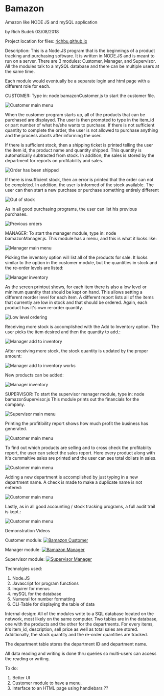 # Bamazon
Amazon like NODE JS and mySQL application

by Rich Budek 03/08/2018

Project location for files:  [richbu.github.io](https://github.com/RichBu/Bamazon-NodeJS)

Description:
This is a Node.JS program that is the beginnings of a product tracking and purchasing software.
It is written in NODE.JS and is meant to run on a server. There are 3 modules:
Customer, Manager, and Supervisor. All the modules talk to a mySQL database and there can
be multiple users at the same time.

Each module would eventually be a separate login and html page with a different role for each.

CUSTOMER:
Type in: node bamazonCustomer.js to start the customer file.

![Customer main menu](/assets/images/screen_caps/Cust_Main_01.png)

When the customer program starts up, all of the products that can be purchased are displayed.
The user is then prompted to type in the item_id or part number of what he/she wants to
purchase.  If there is not sufficient quantity to complete the order, the user is not allowed
to purchase anything and the process aborts after informing the user.

If there is sufficient stock, then a shipping ticket is printed telling the user the item id, the
product name and quantity shipped. This quantity is automatically subtracted from stock.
In addition, the sales is stored by the department for reports on profitability and sales.

![Order has been shipped](/assets/images/screen_caps/Cust_Buy_01.png)

If there is insufficient stock, then an error is printed that the order can not be completed.
In addition, the user is informed of the stock available. The user can then start a new
purchase or purchase something entirely different

![Out of stock](/assets/images/screen_caps/Cust_Buy_OutOfStock_01.png)

As in all good purchasing programs, the user can list his previous purchases.

![Previous orders](/assets/images/screen_caps/Cust_ListPrevOrd_01.png)


MANAGER:
To start the manager module, type in:  node bamazonManager.js.  This module has a menu, and
this is what it looks like:

![Manager main menu](/assets/images/screen_caps/Manag_Main_01.png)

Picking the inventory option will list all of the products for sale. It looks similar to the option
in the customer module, but the quantities in stock and the re-order levels are listed:

![Manager inventory](/assets/images/screen_caps/Manag_ListProd_01.png)

As the screen printout shows, for each item there is also a low level or minimum quantity
that should be kept on hand.  This allows setting a different reorder level for each item.
A different report lists all of the items that currently are low in stock and that should be
ordered.  Again, each product has it's own re-order quantity.

![Low level ordering](/assets/images/screen_caps/Manag_LowInven_01.png)

Receiving more stock is accomplished with the Add to Inventory option. The user picks
the item desired and then the quantity to add.:

![Manager add to inventory](/assets/images/screen_caps/Manag_AddInv_01.png)

After receiving more stock, the stock quantity is updated by the proper amount:

![Manager add to inventory works](/assets/images/screen_caps/Manag_AddInv_02.png)

New products can be added:

![Manager inventory](/assets/images/screen_caps/Manag_AddNew_01.png)


SUPERVISOR:
To start the supervisor manager module, type in:  node bamazonSupervisor.js  This module
prints out the financials for the company.

![Supervisor main menu](/assets/images/screen_caps/Supv_Main_01.png)

Printing the profitibility report shows how much profit the business has generated.

![Customer main menu](/assets/images/screen_caps/Supv_Profit_01.png)

To find out which products are selling and to cross check the profitabiity report, the
user can select the sales report.  Here every product along with it's cummaltive sales
are printed and the user can see total dollars in sales.

![Customer main menu](/assets/images/screen_caps/Supv_Sales.png)

Adding a new department is accomplished by just typing in a new department name.
A check is made to make a duplicate name is not entered:

![Customer main menu](/assets/images/screen_caps/Supv_AddDept_01.png)

Lastly, as in all good accounting / stock tracking programs, a full audit trail is kept.:

![Customer main menu](/assets/images/screen_caps/Supv_Audit_01.png)


Demonstration Videos

Customer module:
[![Bamazon Customer](https://img.youtube.com/vi/PGltPMZavqU/0.jpg)](https://www.youtube.com/watch?v=PGltPMZavqU)

Manager module:
[![Bamazon Manager](https://img.youtube.com/vi/jRyFefHEFbc/0.jpg)](https://www.youtube.com/watch?v=jRyFefHEFbc)

Supervisor module:
[![Supervisor Manager](https://img.youtube.com/vi/VIH1bufJwqg/0.jpg)](https://www.youtube.com/watch?v=VIH1bufJwqg)


Technolgies used:
1. Node.JS
2. Javascript for program functions
3. Inquirer for menus
4. mySQL for the database
5. Numeral for number formatting
6. CLI-Table for displaying the table of data

Internal design:
All of the modules write to a SQL database located on the network, most likely on the same
computer.  Two tables are in the database, one with the products and the other for the
departments.  For every items, it's item_id, description, sell price as well as total sales
are stored.  Additionally, the stock quantity and the re-order quantities are tracked.

The department table stores the department ID and department name.

All data reading and writing is done thru queries so multi-users can access the reading or
writing.

To do:
1. Better UI
2. Customer module to have a menu.
3. Interface to an HTML page using handlebars ??


